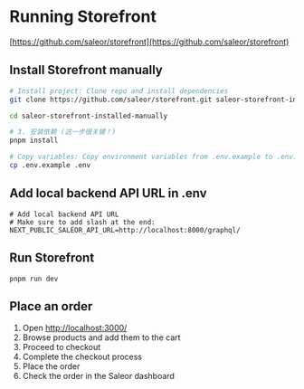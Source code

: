# Running Storefront

[https://github.com/saleor/storefront](https://github.com/saleor/storefront)

## Install Storefront manually

```bash
# Install project: Clone repo and install dependencies
git clone https://github.com/saleor/storefront.git saleor-storefront-installed-manually

cd saleor-storefront-installed-manually

# 3. 安装依赖 (这一步很关键！)
pnpm install

# Copy variables: Copy environment variables from .env.example to .env:
cp .env.example .env

```

## Add local backend API URL in .env

```shell
# Add local backend API URL
# Make sure to add slash at the end:
NEXT_PUBLIC_SALEOR_API_URL=http://localhost:8000/graphql/
```

## Run Storefront

```shell
pnpm run dev
```

## Place an order

1. Open [http://localhost:3000/](http://localhost:3000/)
2. Browse products and add them to the cart
3. Proceed to checkout
4. Complete the checkout process
5. Place the order
6. Check the order in the Saleor dashboard
